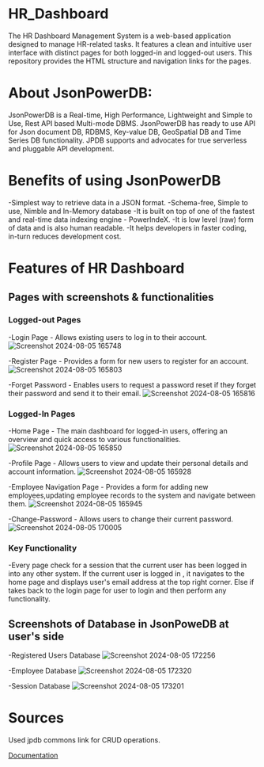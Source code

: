 # HR_Dashboard
The HR Dashboard Management System is a web-based application designed to manage HR-related tasks. It features a clean and intuitive user interface with distinct pages for both logged-in and logged-out users. This repository provides the HTML structure and navigation links for the pages.

# About JsonPowerDB:
JsonPowerDB is a Real-time, High Performance, Lightweight and Simple to Use, Rest API based Multi-mode DBMS. JsonPowerDB has ready to use API for Json document DB, RDBMS, Key-value DB, GeoSpatial DB and Time Series DB functionality. JPDB supports and advocates for true serverless and pluggable API development.

# Benefits of using JsonPowerDB
-Simplest way to retrieve data in a JSON format.
-Schema-free, Simple to use, Nimble and In-Memory database
-It is built on top of one of the fastest and real-time data indexing engine - PowerIndeX.
-It is low level (raw) form of data and is also human readable.
-It helps developers in faster coding, in-turn reduces development cost.

# Features of HR Dashboard

## Pages with screenshots & functionalities
### Logged-out Pages

-Login Page - Allows existing users to log in to their account.
![Screenshot 2024-08-05 165748](https://github.com/user-attachments/assets/42d3a8f9-291b-4828-877c-7a0b138b7906)

-Register Page - Provides a form for new users to register for an account.
![Screenshot 2024-08-05 165803](https://github.com/user-attachments/assets/5f641e36-71a2-4134-9103-ea964c24f150)

-Forget Password - Enables users to request a password reset if they forget their password and send it to their email.
![Screenshot 2024-08-05 165816](https://github.com/user-attachments/assets/fa939d3c-dda8-4e35-afda-3451b6b7483b)

### Logged-In Pages
 -Home Page - The main dashboard for logged-in users, offering an overview and quick access to various functionalities.
 ![Screenshot 2024-08-05 165850](https://github.com/user-attachments/assets/e6e2446e-7bba-45a0-b65b-a31e7adfbec4)

-Profile Page - Allows users to view and update their personal details and account information.
![Screenshot 2024-08-05 165928](https://github.com/user-attachments/assets/ab0642b5-d5e6-43ea-a463-b5f79c10db80)

-Employee Navigation Page - Provides a form for adding new employees,updating employee records to the system and navigate between them.
 ![Screenshot 2024-08-05 165945](https://github.com/user-attachments/assets/f8129d39-fe5a-4167-9327-92b204f3c349)

 -Change-Password - Allows users to change their current password.
 ![Screenshot 2024-08-05 170005](https://github.com/user-attachments/assets/ee9501ca-dcfe-4d20-a3c5-785e44573134)

 ### Key Functionality 
 -Every page check for a session that the current user has been logged in into any other system. If the current user is logged in , it navigates to the home page and displays user's email address at the top right corner. Else if takes back to the login page for user to login and then perform any functionality.

 ## Screenshots of Database in JsonPoweDB at user's side

 -Registered Users Database
 ![Screenshot 2024-08-05 172256](https://github.com/user-attachments/assets/706b3df9-3b22-49a2-bb62-40e42f60b94e)

-Employee Database
![Screenshot 2024-08-05 172320](https://github.com/user-attachments/assets/ee54852f-3f9c-4851-84e1-b171e7af2e72)

-Session Database
![Screenshot 2024-08-05 173201](https://github.com/user-attachments/assets/e5b59edf-f486-46f3-a028-08383360badf)

# Sources
Used jpdb commons link for CRUD operations.

[Documentation](https://login2explore.com/jpdb/docs.html)

 


